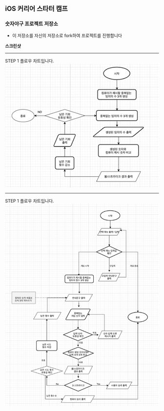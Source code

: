 ## iOS 커리어 스타터 캠프

### 숫자야구 프로젝트 저장소

- 이 저장소를 자신의 저장소로 fork하여 프로젝트를 진행합니다

**스크린샷**

---
STEP 1 플로우 차트입니다.
![Step1_Flowchart](./image/Step1_Flowchart.png)


---
STEP 1 플로우 차트입니다.
![Step1_Flowchart](./image/Step2_FlowChart.png)





